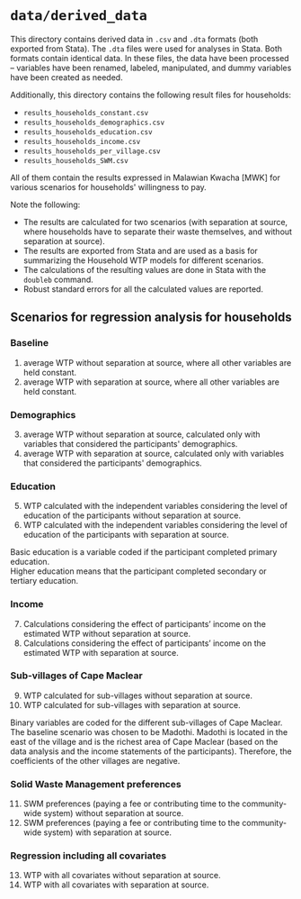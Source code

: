 # `data/derived_data`

This directory contains derived data in `.csv` and `.dta` formats (both exported from Stata). The `.dta` files were used for analyses in Stata. Both formats contain identical data. In these files, the data have been processed – variables have been renamed, labeled, manipulated, and dummy variables have been created as needed.

Additionally, this directory contains the following result files for households:
- `results_households_constant.csv`
- `results_households_demographics.csv`
- `results_households_education.csv`
- `results_households_income.csv`
- `results_households_per_village.csv`
- `results_households_SWM.csv`

All of them contain the results expressed in Malawian Kwacha [MWK] for various scenarios for households' willingness to pay.

Note the following:
- The results are calculated for two scenarios (with separation at source, where households have to separate their waste themselves, and without separation at source).
- The results are exported from Stata and are used as a basis for summarizing the Household WTP models for different scenarios.
- The calculations of the resulting values are done in Stata with the `doubleb` command.
- Robust standard errors for all the calculated values are reported.

## Scenarios for regression analysis for households

### Baseline

1. average WTP without separation at source, where all other variables are held constant.
2. average WTP with separation at source, where all other variables are held constant.

### Demographics

3. average WTP without separation at source, calculated only with variables that considered the participants' demographics.
4. average WTP with separation at source, calculated only with variables that considered the participants' demographics.

### Education

5. WTP calculated with the independent variables considering the level of education of the participants without separation at source.
6. WTP calculated with the independent variables considering the level of education of the participants with separation at source.

Basic education is a variable coded if the participant completed primary education.  
Higher education means that the participant completed secondary or tertiary education.

### Income

7. Calculations considering the effect of participants’ income on the estimated WTP without separation at source.
8. Calculations considering the effect of participants’ income on the estimated WTP with separation at source.

### Sub-villages of Cape Maclear

9. WTP calculated for sub-villages without separation at source.
10. WTP calculated for sub-villages with separation at source.

Binary variables are coded for the different sub-villages of Cape Maclear. The baseline scenario was chosen to be Madothi. Madothi is located in the east of the village and is the richest area of Cape Maclear (based on the data analysis and the income statements of the participants). Therefore, the coefficients of the other villages are negative.

### Solid Waste Management preferences

11. SWM preferences (paying a fee or contributing time to the community-wide system) without separation at source.
12. SWM preferences (paying a fee or contributing time to the community-wide system) with separation at source.

### Regression including all covariates

13. WTP with all covariates without separation at source.
14. WTP with all covariates with separation at source.

